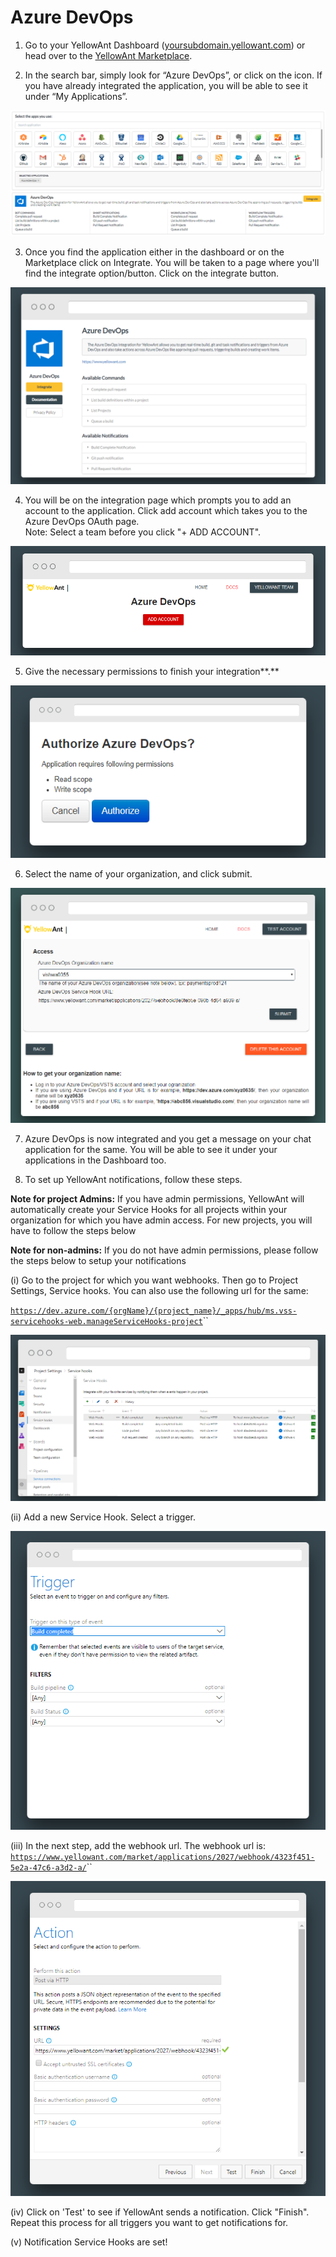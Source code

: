 # Azure DevOps

1. Go to your YellowAnt Dashboard \([yoursubdomain.yellowant.com](https://github.com/yellowanthq/yellowant-help-center/tree/bdad19066023aa6a8b667a1d6f05b72945b49759/yoursubdomain.yellowant.com)\) or head over to the [YellowAnt Marketplace](https://www.yellowant.com/marketplace).

2.  In the search bar, simply look for “Azure DevOps”, or click on the icon. If you have already integrated the application, you will be able to see it under “My Applications”.

![](../../.gitbook/assets/azure-devops.PNG)

3. Once you find the application either in the dashboard or on the Marketplace click on Integrate. You will be taken to a page where you'll find the integrate option/button. Click on the integrate button.

![Integrate Azure DevOps ](../../.gitbook/assets/screely-1540194000432.png)

4. You will be on the integration page which prompts you to add an account to the application. Click add account which takes you to the Azure DevOps OAuth page.  
Note: Select a team before you click "+ ADD ACCOUNT".

![](../../.gitbook/assets/screely-1540194195543.png)

5. Give the necessary permissions to finish your integration**.**

![](../../.gitbook/assets/screely-1540194117476.png)

6. Select the name of your organization, and click submit. 

![Enter the name of your organization](../../.gitbook/assets/screely-1540283828990.png)

7. Azure DevOps is now integrated and you get a message on your chat application for the same. You will be able to see it under your applications in the Dashboard too.

7. To set up YellowAnt notifications, follow these steps.

**Note for project Admins:** If you have admin permissions, YellowAnt will automatically create your Service Hooks for all projects within your organization for which you have admin access. For new projects, you will have to follow the steps below

**Note for non-admins:** If you do not have admin permissions, please follow the steps below to setup your notifications

\(i\) Go to the project for which you want webhooks. Then go to Project Settings, Service hooks. You can also use the following url for the same: 

[`https://dev.azure.com/{orgName}/{project_name}/_apps/hub/ms.vss-servicehooks-web.manageServiceHooks-project`](https://dev.azure.com/{orgName}/{project_name}/_apps/hub/ms.vss-servicehooks-web.manageServiceHooks-project)\`\`

![](../../.gitbook/assets/screely-1540195303398.png)

\(ii\) Add a new Service Hook. Select a trigger.

![](../../.gitbook/assets/screely-1540195670017.png)

\(iii\) In the next step, add the webhook url. The webhook url is: [`https://www.yellowant.com/market/applications/2027/webhook/4323f451-5e2a-47c6-a3d2-a/`](https://www.yellowant.com/market/applications/2027/webhook/4323f451-5e2a-47c6-a3d2-a/)\`\`

![](../../.gitbook/assets/screely-1540195812898.png)

\(iv\) Click on 'Test' to see if YellowAnt sends a notification. Click "Finish". Repeat this process for all triggers you want to get notifications for. 

\(v\) Notification Service Hooks are set!

